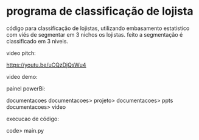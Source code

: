 # programa de classificação de lojista

código para classificação de lojistas, utilizando embasamento estatistico com viés de segmentar em 3 nichos os lojistas.
feito a segmentação é classificado em 3 niveis.

video pitch:

https://youtu.be/uCQzDjQsWu4

video demo:


painel powerBi:

documentacoes
documentacoes> projeto>
documentacoes> ppts
documentacoes> video

execucao de código:

code> main.py


